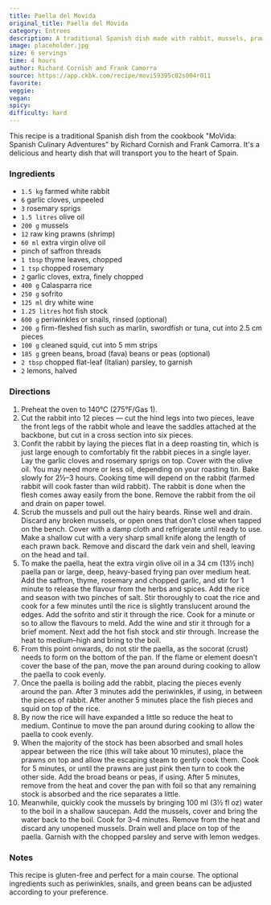```yaml
---
title: Paella del Movida
original_title: Paella del Movida
category: Entrees
description: A traditional Spanish dish made with rabbit, mussels, prawns, and a variety of herbs and spices. This recipe is gluten-free and perfect for a main course.
image: placeholder.jpg
size: 6 servings
time: 4 hours
author: Richard Cornish and Frank Camorra
source: https://app.ckbk.com/recipe/movi59395c02s004r011
favorite: 
veggie: 
vegan: 
spicy: 
difficulty: hard
---
```


This recipe is a traditional Spanish dish from the cookbook "MoVida: Spanish Culinary Adventures" by Richard Cornish and Frank Camorra. It's a delicious and hearty dish that will transport you to the heart of Spain.

### Ingredients

* `1.5 kg` farmed white rabbit
* `6` garlic cloves, unpeeled
* `3` rosemary sprigs
* `1.5 litres` olive oil
* `200 g` mussels
* `12` raw king prawns (shrimp)
* `60 ml` extra virgin olive oil
* pinch of saffron threads
* `1 tbsp` thyme leaves, chopped
* `1 tsp` chopped rosemary
* `2` garlic cloves, extra, finely chopped
* `400 g` Calasparra rice
* `250 g` sofrito
* `125 ml` dry white wine
* `1.25 litres` hot fish stock
* `600 g` periwinkles or snails, rinsed (optional)
* `200 g` firm-fleshed fish such as marlin, swordfish or tuna, cut into 2.5 cm pieces
* `100 g` cleaned squid, cut into 5 mm strips
* `185 g` green beans, broad (fava) beans or peas (optional)
* `2 tbsp` chopped flat-leaf (Italian) parsley, to garnish
* `2` lemons, halved

### Directions

1. Preheat the oven to 140°C (275°F/Gas 1).
2. Cut the rabbit into 12 pieces — cut the hind legs into two pieces, leave the front legs of the rabbit whole and leave the saddles attached at the backbone, but cut in a cross section into six pieces.
3. Confit the rabbit by laying the pieces flat in a deep roasting tin, which is just large enough to comfortably fit the rabbit pieces in a single layer. Lay the garlic cloves and rosemary sprigs on top. Cover with the olive oil. You may need more or less oil, depending on your roasting tin. Bake slowly for 2½–3 hours. Cooking time will depend on the rabbit (farmed rabbit will cook faster than wild rabbit). The rabbit is done when the flesh comes away easily from the bone. Remove the rabbit from the oil and drain on paper towel.
4. Scrub the mussels and pull out the hairy beards. Rinse well and drain. Discard any broken mussels, or open ones that don’t close when tapped on the bench. Cover with a damp cloth and refrigerate until ready to use. Make a shallow cut with a very sharp small knife along the length of each prawn back. Remove and discard the dark vein and shell, leaving on the head and tail.
5. To make the paella, heat the extra virgin olive oil in a 34 cm (13½ inch) paella pan or large, deep, heavy-based frying pan over medium heat. Add the saffron, thyme, rosemary and chopped garlic, and stir for 1 minute to release the flavour from the herbs and spices. Add the rice and season with two pinches of salt. Stir thoroughly to coat the rice and cook for a few minutes until the rice is slightly translucent around the edges. Add the sofrito and stir it through the rice. Cook for a minute or so to allow the flavours to meld. Add the wine and stir it through for a brief moment. Next add the hot fish stock and stir through. Increase the heat to medium–high and bring to the boil.
6. From this point onwards, do not stir the paella, as the socorat (crust) needs to form on the bottom of the pan. If the flame or element doesn’t cover the base of the pan, move the pan around during cooking to allow the paella to cook evenly.
7. Once the paella is boiling add the rabbit, placing the pieces evenly around the pan. After 3 minutes add the periwinkles, if using, in between the pieces of rabbit. After another 5 minutes place the fish pieces and squid on top of the rice.
8. By now the rice will have expanded a little so reduce the heat to medium. Continue to move the pan around during cooking to allow the paella to cook evenly.
9. When the majority of the stock has been absorbed and small holes appear between the rice (this will take about 10 minutes), place the prawns on top and allow the escaping steam to gently cook them. Cook for 5 minutes, or until the prawns are just pink then turn to cook the other side. Add the broad beans or peas, if using. After 5 minutes, remove from the heat and cover the pan with foil so that any remaining stock is absorbed and the rice separates a little.
10. Meanwhile, quickly cook the mussels by bringing 100 ml (3½ fl oz) water to the boil in a shallow saucepan. Add the mussels, cover and bring the water back to the boil. Cook for 3–4 minutes. Remove from the heat and discard any unopened mussels. Drain well and place on top of the paella. Garnish with the chopped parsley and serve with lemon wedges.

### Notes

This recipe is gluten-free and perfect for a main course. The optional ingredients such as periwinkles, snails, and green beans can be adjusted according to your preference.